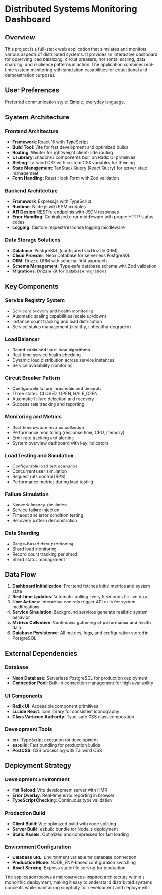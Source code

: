 # Distributed Systems Monitoring Dashboard

## Overview

This project is a full-stack web application that simulates and monitors various aspects of distributed systems. It provides an interactive dashboard for observing load balancing, circuit breakers, horizontal scaling, data sharding, and resilience patterns in action. The application combines real-time system monitoring with simulation capabilities for educational and demonstration purposes.

## User Preferences

Preferred communication style: Simple, everyday language.

## System Architecture

### Frontend Architecture
- **Framework**: React 18 with TypeScript
- **Build Tool**: Vite for fast development and optimized builds
- **Routing**: Wouter for lightweight client-side routing
- **UI Library**: shadcn/ui components built on Radix UI primitives
- **Styling**: Tailwind CSS with custom CSS variables for theming
- **State Management**: TanStack Query (React Query) for server state management
- **Form Handling**: React Hook Form with Zod validation

### Backend Architecture
- **Framework**: Express.js with TypeScript
- **Runtime**: Node.js with ESM modules
- **API Design**: RESTful endpoints with JSON responses
- **Error Handling**: Centralized error middleware with proper HTTP status codes
- **Logging**: Custom request/response logging middleware

### Data Storage Solutions
- **Database**: PostgreSQL (configured via Drizzle ORM)
- **Cloud Provider**: Neon Database for serverless PostgreSQL
- **ORM**: Drizzle ORM with schema-first approach
- **Schema Management**: Type-safe database schema with Zod validation
- **Migrations**: Drizzle Kit for database migrations

## Key Components

### Service Registry System
- Service discovery and health monitoring
- Automatic scaling capabilities (scale up/down)
- Instance count tracking and load distribution
- Service status management (healthy, unhealthy, degraded)

### Load Balancer
- Round-robin and least-load algorithms
- Real-time service health checking
- Dynamic load distribution across service instances
- Service availability monitoring

### Circuit Breaker Pattern
- Configurable failure thresholds and timeouts
- Three states: CLOSED, OPEN, HALF_OPEN
- Automatic failure detection and recovery
- Success rate tracking and reporting

### Monitoring and Metrics
- Real-time system metrics collection
- Performance monitoring (response time, CPU, memory)
- Error rate tracking and alerting
- System overview dashboard with key indicators

### Load Testing and Simulation
- Configurable load test scenarios
- Concurrent user simulation
- Request rate control (RPS)
- Performance metrics during load testing

### Failure Simulation
- Network latency simulation
- Service failure injection
- Timeout and error condition testing
- Recovery pattern demonstration

### Data Sharding
- Range-based data partitioning
- Shard load monitoring
- Record count tracking per shard
- Shard status management

## Data Flow

1. **Dashboard Initialization**: Frontend fetches initial metrics and system state
2. **Real-time Updates**: Automatic polling every 5 seconds for live data
3. **User Actions**: Interactive controls trigger API calls for system modifications
4. **Service Simulation**: Background services generate realistic system behavior
5. **Metrics Collection**: Continuous gathering of performance and health data
6. **Database Persistence**: All metrics, logs, and configuration stored in PostgreSQL

## External Dependencies

### Database
- **Neon Database**: Serverless PostgreSQL for production deployment
- **Connection Pool**: Built-in connection management for high availability

### UI Components
- **Radix UI**: Accessible component primitives
- **Lucide React**: Icon library for consistent iconography
- **Class Variance Authority**: Type-safe CSS class composition

### Development Tools
- **tsx**: TypeScript execution for development
- **esbuild**: Fast bundling for production builds
- **PostCSS**: CSS processing with Tailwind CSS

## Deployment Strategy

### Development Environment
- **Hot Reload**: Vite development server with HMR
- **Error Overlay**: Real-time error reporting in browser
- **TypeScript Checking**: Continuous type validation

### Production Build
- **Client Build**: Vite optimized build with code splitting
- **Server Build**: esbuild bundle for Node.js deployment
- **Static Assets**: Optimized and compressed for fast loading

### Environment Configuration
- **Database URL**: Environment variable for database connection
- **Production Mode**: NODE_ENV-based configuration switching
- **Asset Serving**: Express static file serving for production

The application follows a microservices-inspired architecture within a monolithic deployment, making it easy to understand distributed systems concepts while maintaining simplicity for development and deployment.